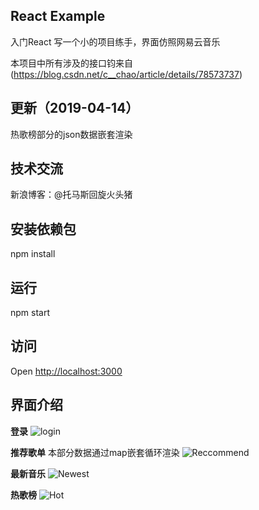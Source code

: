 React Example
---

入门React
写一个小的项目练手，界面仿照网易云音乐

本项目中所有涉及的接口钧来自(https://blog.csdn.net/c__chao/article/details/78573737)

## 更新（2019-04-14）
热歌榜部分的json数据嵌套渲染

## 技术交流
新浪博客：@托马斯回旋火头猪

## 安装依赖包
npm install


## 运行
npm start

## 访问
Open [http://localhost:3000](http://localhost:3000)

## 界面介绍

**登录**
![login](https://s2.ax1x.com/2019/04/14/AXVzLQ.png)

**推荐歌单**
本部分数据通过map嵌套循环渲染
![Reccommend](https://s2.ax1x.com/2019/04/14/AXZCon.png)

**最新音乐**
![Newest](https://s2.ax1x.com/2019/04/14/AXZpZj.png)

**热歌榜**
![Hot](https://s2.ax1x.com/2019/04/14/AXZ9ds.png)